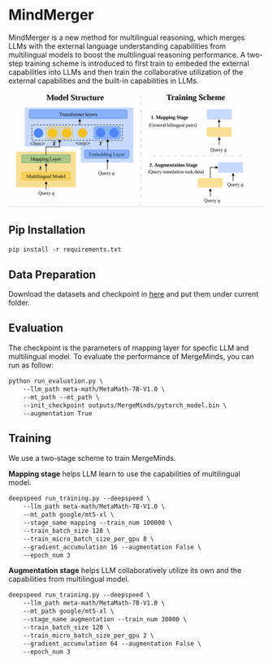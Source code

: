 # MindMerger


MindMerger is a new method for multilingual reasoning, which merges LLMs with the external language understanding capabilities from multilingual models to boost the multilingual reasoning performance. 
A two-step training scheme is introduced to first train to embeded the external capabilities into LLMs and then train the collaborative utilization of the external capabilities and the built-in capabilities in LLMs.


![model](model.png)

## Pip Installation
```angular2html
pip install -r requirements.txt
```

## Data Preparation
Download the datasets and checkpoint in [here](https://drive.google.com/drive/folders/1HsdE63WObbMDm_3IKL6LRyGuBGdmn19c?usp=sharing) and put them under current folder.


## Evaluation
The checkpoint is the parameters of mapping layer for specfic LLM and multilingual model. To evaluate the performance of MergeMinds, you can run as follow:
```angular2html
python run_evaluation.py \
    --llm_path meta-math/MetaMath-7B-V1.0 \
    --mt_path --mt_path \
    --init_checkpoint outputs/MergeMinds/pytorch_model.bin \
    --augmentation True
```

## Training
We use a two-stage scheme to train MergeMinds.

**Mapping stage** helps LLM learn to use the capabilities of multilingual model.
```angular2html
deepspeed run_training.py --deepspeed \
    --llm_path meta-math/MetaMath-7B-V1.0 \
    --mt_path google/mt5-xl \
    --stage_name mapping --train_num 100000 \
    --train_batch_size 128 \
    --train_micro_batch_size_per_gpu 8 \
    --gradient_accumulation 16 --augmentation False \
    --epoch_num 3
```

**Augmentation stage** helps LLM collaboratively utilize its own and the capabilities from multilingual model.
```angular2html
deepspeed run_training.py --deepspeed \
    --llm_path meta-math/MetaMath-7B-V1.0 \
    --mt_path google/mt5-xl \
    --stage_name augmentation --train_num 30000 \
    --train_batch_size 128 \
    --train_micro_batch_size_per_gpu 2 \
    --gradient_accumulation 64 --augmentation False \
    --epoch_num 3
```
